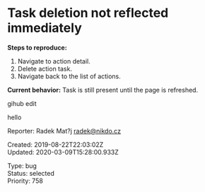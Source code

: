 # Task deletion not reflected immediately

**Steps to reproduce:**

1. Navigate to action detail.
2. Delete action task.
3. Navigate back to the list of actions.

**Current behavior:** Task is still present until the page is refreshed.

gihub edit

hello

Reporter: Radek Mat?j <radek@nikdo.cz>  

Created: 2019-08-22T22:03:02Z  
Updated: 2020-03-09T15:28:00.933Z

Type: bug  
Status: selected  
Priority: 758
